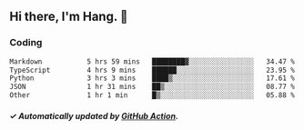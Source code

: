 ## Hi there, I'm Hang. 👋

### Coding

<!--START_SECTION:waka-->

```txt
Markdown           5 hrs 59 mins   ████████▓░░░░░░░░░░░░░░░░   34.47 %
TypeScript         4 hrs 9 mins    ██████░░░░░░░░░░░░░░░░░░░   23.95 %
Python             3 hrs 3 mins    ████▒░░░░░░░░░░░░░░░░░░░░   17.61 %
JSON               1 hr 31 mins    ██▒░░░░░░░░░░░░░░░░░░░░░░   08.77 %
Other              1 hr 1 min      █▒░░░░░░░░░░░░░░░░░░░░░░░   05.88 %
```

<!--END_SECTION:waka-->

##### ✓ Automatically updated by [GitHub Action](https://github.com/huhuhang/huhuhang/actions).
